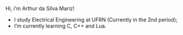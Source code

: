 Hi, i'm Arthur da Silva Mariz!
- I study Electrical Engineering at UFRN (Currently in the 2nd period);
- I’m currently learning C, C++ and Lua.
